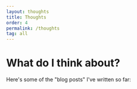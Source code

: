 ```yaml
---
layout: thoughts
title: Thoughts
order: 4
permalink: /thoughts
tag: all
---
```


<h1>What do I think about?</h1>

Here's some of the "blog posts" I've written so far:
